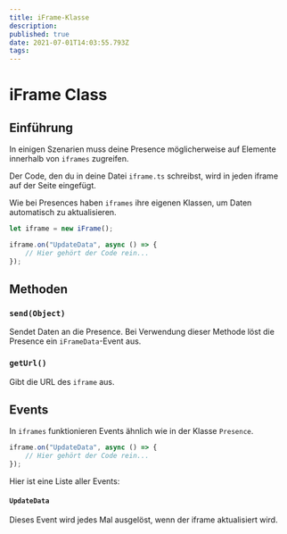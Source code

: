 ```yaml
---
title: iFrame-Klasse
description:
published: true
date: 2021-07-01T14:03:55.793Z
tags:
---
```


# iFrame Class

## Einführung

In einigen Szenarien muss deine Presence möglicherweise auf Elemente innerhalb von `iframes` zugreifen.

Der Code, den du in deine Datei `iframe.ts` schreibst, wird in jeden iframe auf der Seite eingefügt.

Wie bei Presences haben `iframes` ihre eigenen Klassen, um Daten automatisch zu aktualisieren.

```typescript
let iframe = new iFrame();

iframe.on("UpdateData", async () => {
    // Hier gehört der Code rein...
});
```

## Methoden

### `send(Object)`
Sendet Daten an die Presence. Bei Verwendung dieser Methode löst die Presence ein `iFrameData`-Event aus.

### `getUrl()`
Gibt die URL des `iframe` aus.

## Events
In `iframes` funktionieren Events ähnlich wie in der Klasse `Presence`.

```typescript
iframe.on("UpdateData", async () => {
    // Hier gehört der Code rein...
});
```

Hier ist eine Liste aller Events:

#### `UpdateData`

Dieses Event wird jedes Mal ausgelöst, wenn der iframe aktualisiert wird.
